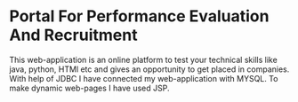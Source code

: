 # Portal For Performance Evaluation And Recruitment
This web-application is an online platform to test your technical skills like java, python, HTMl etc and gives an opportunity to get placed  in companies.
With help of JDBC I have connected my web-application with MYSQL.
To make dynamic web-pages I have used JSP.
